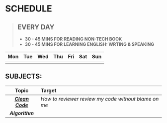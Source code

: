 # SCHEDULE
> **EVERY DAY**
> -------
> - **30 - 45 MINS FOR READING NON-TECH BOOK**
> - **30 - 45 MINS FOR LEARNING ENGLISH: WRTING & SPEAKING**

|  Mon |  Tue | Wed  |  Thu |  Fri | Sat| Sun |
|:---:|:---:|:---:|:---:|:---:|:---:|:---:|
|   |   |   |   |   |


## SUBJECTS:
|**Topic**|**Target**|
|:---:|:---|
|_**[Clean Code](https://www.google.com/search?q=clean+code+pdf&oq=clean+code+pd)**_|_How to reviewer review my code without blame on me_|
|_**Algorithm**_||


<!--stackedit_data:
eyJoaXN0b3J5IjpbLTE4NTE5OTM5NzAsMTY5NTA5ODQ3OCwxND
UwMzMyNDEsMTQ1Njc4MjY3NF19
-->